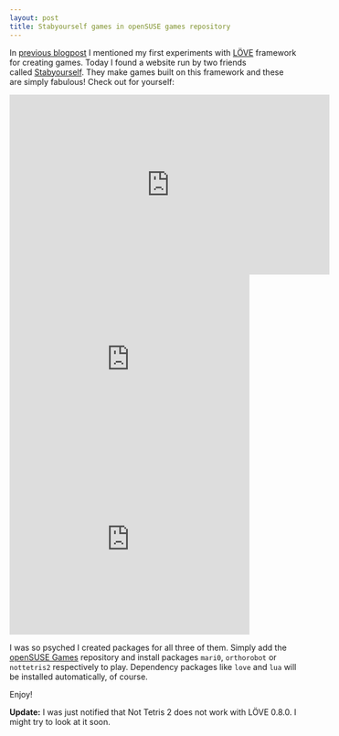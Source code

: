 ```yaml
---
layout: post
title: Stabyourself games in openSUSE games repository
---
```


In [previous blogpost](/global-game-jam-2012-hexoboros/) I mentioned my first experiments with [LÖVE](https://love2d.org/) framework for creating games. Today I found a website run by two friends called [Stabyourself](http://stabyourself.net/). They make games built on this framework and these are simply fabulous! Check out for yourself:

<iframe width="560" height="315" src="http://www.youtube.com/embed/SaoHMjS04vU?rel=0" frameborder="0" allowfullscreen></iframe>

<iframe width="420" height="315" src="http://www.youtube.com/embed/VYoKezEJoic?rel=0" frameborder="0" allowfullscreen></iframe>

<iframe width="420" height="315" src="http://www.youtube.com/embed/8edwWVSHsrY?rel=0" frameborder="0" allowfullscreen></iframe>

I was so psyched I created packages for all three of them. Simply add the [openSUSE Games](http://en.opensuse.org/Games) repository and install packages `mari0`, `orthorobot` or `nottetris2` respectively to play. Dependency packages like `love` and `lua` will be installed automatically, of course.

Enjoy!

**Update:** I was just notified that Not Tetris 2 does not work with LÖVE 0.8.0. I might try to look at it soon.
